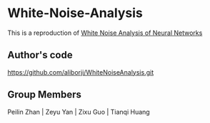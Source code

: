# White-Noise-Analysis

This is a reproduction of [White Noise Analysis of Neural Networks](https://openreview.net/forum?id=H1ebhnEYDH)
## Author's code 
https://github.com/aliborji/WhiteNoiseAnalysis.git

## Group Members
Peilin Zhan | Zeyu Yan | Zixu Guo | Tianqi Huang

